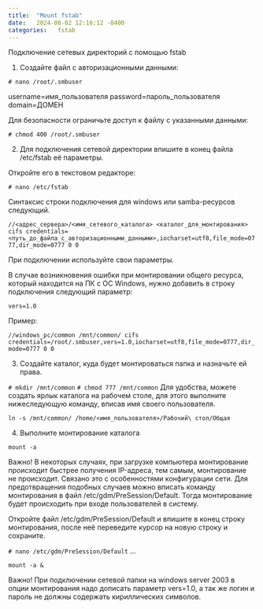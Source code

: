 ```yaml
---
title:  "Mount fstab"
date:   2024-08-02 12:16:12 -0400
categories:   fstab
---
```


Подключение сетевых директорий с помощью fstab

1. Создайте файл с авторизационными данными:

``# nano /root/.smbuser``

username=имя_пользователя
password=пароль_пользователя
domain=ДОМЕН

Для безопасности ограничьте доступ к файлу с указанными данными:

``# chmod 400 /root/.smbuser``

2. Для подключения сетевой директории впишите в конец файла /etc/fstab её параметры.

Откройте его в текстовом редакторе:

``# nano /etc/fstab``

Синтаксис строки подключения для windows или samba-ресурсов следующий.

``//<адрес_сервера>/<имя_сетевого_каталога> <каталог_для_монтирования> cifs credentials=<путь_до_файла_с_авторизационными_данными>,iocharset=utf8,file_mode=0777,dir_mode=0777 0 0``

При подключении используйте свои параметры.

В случае возникновения ошибки при монтировании общего ресурса, который находится на ПК с ОС Windows, нужно добавить в строку подключения следующий параметр:

``vers=1.0``

Пример:

``//windows_pc/common /mnt/common/ cifs credentials=/root/.smbuser,vers=1.0,iocharset=utf8,file_mode=0777,dir_mode=0777 0 0``

3. Создайте каталог, куда будет монтироваться папка и назначьте ей права.

``# mkdir /mnt/common``
``# chmod 777 /mnt/common``
Для удобства, можете создать ярлык каталога на рабочем столе, для этого выполните нижеследующую команду, вписав имя своего пользователя.

``ln -s /mnt/common/ /home/<имя_пользователя>/Рабочий\ стол/Общая``

4. Выполните монтирование каталога

``mount -a``

Важно!
В некоторых случаях, при загрузке компьютера монтирование происходит быстрее получения IP-адреса, тем самым, монтирование не происходит. Связано это с особенностями конфигурации сети. Для предотвращения подобных случаев можно вписать команду монтирования в файл /etc/gdm/PreSession/Default. Тогда монтирование будет происходить при входе пользователей в систему.

Откройте файл /etc/gdm/PreSession/Default и впишите в конец строку монтирования, после неё переведите курсор на новую строку и сохраните.

``# nano /etc/gdm/PreSession/Default``
…

``mount -a &``

Важно!
При подключении сетевой папки на windows server 2003 в опции монтирования надо дописать параметр vers=1.0, а так же логин и пароль не должны содержать кириллических символов.
